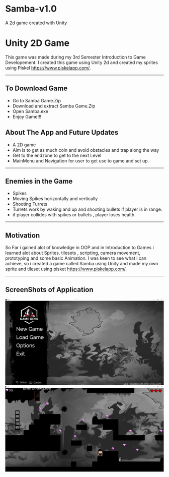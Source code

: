 # Samba-v1.0
A 2d game created with Unity

# Unity 2D Game
This game was made during my 3rd Semester Introduction to Game Developement. I created this game using Unity 2d and created my sprites using Piskel https://www.piskelapp.com/. 

------------------------------------------------------------------------------------------------

## To Download Game
-  Go to Samba Game.Zip
-  Download and extract Samba Game.Zip
-  Open Samba.exe
-  Enjoy Game!!!


## About The App and Future Updates
- A 2D game 
- Aim is to get as much coin and avoid obstacles and trap along the way
- Get to the endzone to get to the next Level
- MainMenu and Navigation for user to get use to game and set up.

------------------------------------------------------------------------------------------------

## Enemies in the Game
- Spikes
- Moving Spikes horizontally and vertically
- Shooting Turrets
- Turrets work by waking and up and shooting bullets if player is in range.
- if player collides with spikes or bullets , player loses health. 

------------------------------------------------------------------------------------------------

## Motivation
So Far i gained alot of knowledge in OOP and in Introduction to Games i learned alot about Sprites. tilesets , scripting, camera movement, prototyping and some basic Animation.  I was keen to see what i can achieve, so i created a game called Samba using Unity and made my own sprite and tileset using pisket  https://www.piskelapp.com/. 

------------------------------------------------------------------------------------------------

## ScreenShots of Application
<img src ="Images/1.png">
<img src ="Images/2.png"> 
